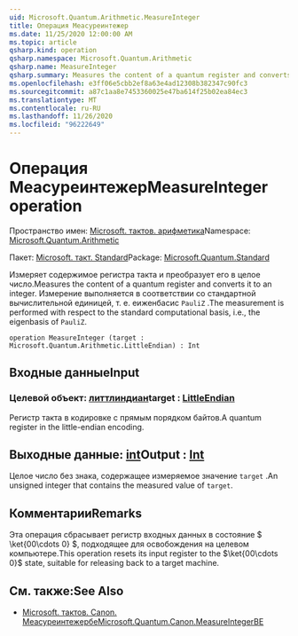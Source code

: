 ```yaml
---
uid: Microsoft.Quantum.Arithmetic.MeasureInteger
title: Операция Меасуреинтежер
ms.date: 11/25/2020 12:00:00 AM
ms.topic: article
qsharp.kind: operation
qsharp.namespace: Microsoft.Quantum.Arithmetic
qsharp.name: MeasureInteger
qsharp.summary: Measures the content of a quantum register and converts it to an integer. The measurement is performed with respect to the standard computational basis, i.e., the eigenbasis of `PauliZ`.
ms.openlocfilehash: e3ff06e5cbb2ef8a63e4ad12308b382347c90fc3
ms.sourcegitcommit: a87c1aa8e7453360025e47ba614f25b02ea84ec3
ms.translationtype: MT
ms.contentlocale: ru-RU
ms.lasthandoff: 11/26/2020
ms.locfileid: "96222649"
---
```

# <a name="measureinteger-operation"></a><span data-ttu-id="8daf5-102">Операция Меасуреинтежер</span><span class="sxs-lookup"><span data-stu-id="8daf5-102">MeasureInteger operation</span></span>

<span data-ttu-id="8daf5-103">Пространство имен: [Microsoft. тактов. арифметика](xref:Microsoft.Quantum.Arithmetic)</span><span class="sxs-lookup"><span data-stu-id="8daf5-103">Namespace: [Microsoft.Quantum.Arithmetic](xref:Microsoft.Quantum.Arithmetic)</span></span>

<span data-ttu-id="8daf5-104">Пакет: [Microsoft. такт. Standard](https://nuget.org/packages/Microsoft.Quantum.Standard)</span><span class="sxs-lookup"><span data-stu-id="8daf5-104">Package: [Microsoft.Quantum.Standard](https://nuget.org/packages/Microsoft.Quantum.Standard)</span></span>


<span data-ttu-id="8daf5-105">Измеряет содержимое регистра такта и преобразует его в целое число.</span><span class="sxs-lookup"><span data-stu-id="8daf5-105">Measures the content of a quantum register and converts it to an integer.</span></span> <span data-ttu-id="8daf5-106">Измерение выполняется в соответствии со стандартной вычислительной единицей, т. е. еиженбасис `PauliZ` .</span><span class="sxs-lookup"><span data-stu-id="8daf5-106">The measurement is performed with respect to the standard computational basis, i.e., the eigenbasis of `PauliZ`.</span></span>

```qsharp
operation MeasureInteger (target : Microsoft.Quantum.Arithmetic.LittleEndian) : Int
```


## <a name="input"></a><span data-ttu-id="8daf5-107">Входные данные</span><span class="sxs-lookup"><span data-stu-id="8daf5-107">Input</span></span>

### <a name="target--littleendian"></a><span data-ttu-id="8daf5-108">Целевой объект: [литтлиндиан](xref:Microsoft.Quantum.Arithmetic.LittleEndian)</span><span class="sxs-lookup"><span data-stu-id="8daf5-108">target : [LittleEndian](xref:Microsoft.Quantum.Arithmetic.LittleEndian)</span></span>

<span data-ttu-id="8daf5-109">Регистр такта в кодировке с прямым порядком байтов.</span><span class="sxs-lookup"><span data-stu-id="8daf5-109">A quantum register in the little-endian encoding.</span></span>



## <a name="output--int"></a><span data-ttu-id="8daf5-110">Выходные данные: [int](xref:microsoft.quantum.lang-ref.int)</span><span class="sxs-lookup"><span data-stu-id="8daf5-110">Output : [Int](xref:microsoft.quantum.lang-ref.int)</span></span>

<span data-ttu-id="8daf5-111">Целое число без знака, содержащее измеряемое значение `target` .</span><span class="sxs-lookup"><span data-stu-id="8daf5-111">An unsigned integer that contains the measured value of `target`.</span></span>

## <a name="remarks"></a><span data-ttu-id="8daf5-112">Комментарии</span><span class="sxs-lookup"><span data-stu-id="8daf5-112">Remarks</span></span>

<span data-ttu-id="8daf5-113">Эта операция сбрасывает регистр входных данных в состояние $ \ket{00\cdots 0} $, подходящее для освобождения на целевом компьютере.</span><span class="sxs-lookup"><span data-stu-id="8daf5-113">This operation resets its input register to the $\ket{00\cdots 0}$ state, suitable for releasing back to a target machine.</span></span>

## <a name="see-also"></a><span data-ttu-id="8daf5-114">См. также:</span><span class="sxs-lookup"><span data-stu-id="8daf5-114">See Also</span></span>

- [<span data-ttu-id="8daf5-115">Microsoft. тактов. Canon. Меасуреинтежербе</span><span class="sxs-lookup"><span data-stu-id="8daf5-115">Microsoft.Quantum.Canon.MeasureIntegerBE</span></span>](xref:Microsoft.Quantum.Canon.MeasureIntegerBE)